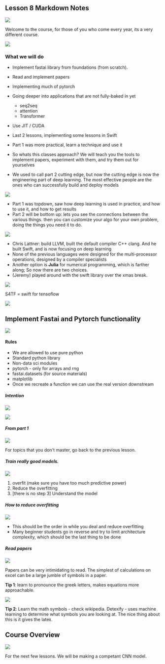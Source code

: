 ## Lesson 8 Markdown Notes

![](https://snag.gy/HiJUsO.jpg)

Welcome to the course, for those of you who come every year, its a very different course.

![](https://snag.gy/B1gdqJ.jpg)


### What we will do

- Implement fastai library from foundations (from scratch). 
- Read and implement papers
- Implementing much of pytorch
- Going deeper into applications that are not fully-baked in yet
    - seq2seq
    - attention
    - Transformer

- Use JIT / CUDA
- Last 2 lessons, implementing some lessons in Swift
- Part 1 was more practical, learn a technique and use it
- So whats this classes approach? We will teach you the tools to implement papers, experiment with them, and try them out for yourselves
- We used to call part 2 cutting edge, but now the cutting edge is now the engineering part of deep learning. The most effective people are the ones who can successfully build and deploy models

![](https://snag.gy/7ZKEb4.jpg)

- Part 1 was topdown, saw how deep learning is used in practice, and how to use it, and how to get results
- Part 2 will be bottom up: lets you see the connections between the various things. then you can customize your algo for your own problem, doing the things you need it to do.

![](https://snag.gy/JOS1eB.jpg)

- Chris Lattner: build LLVM, built the default compiler C++ clang. And he built Swift, and is now focusing on deep learning
- None of the previous languages were designed for the multi-processor operations, designed by a compiler specialists
- Another option is **Julia** for numerical programming, which is farther along; So now there are two choices.
- (Jeremy) played around with the swift library over the xmas break. 

![](https://snag.gy/gNJOx1.jpg)

S4TF = swift for tensoflow

![](https://snag.gy/kya1A0.jpg)


## Implement Fastai and Pytorch functionality 
![](https://snag.gy/s8EnWD.jpg)


#### Rules

- We are allowed to use pure python
- Standard python library
- Non-data sci modules
- pytorch - only for arrays and rng
- fastai.datasets (for source materials)
- matplotlib
- Once we recreate a function we can use the real version downstream

##### Intention

![](https://snag.gy/JN5AUZ.jpg)

![](https://snag.gy/wliTZO.jpg)

##### From part 1

![](https://snag.gy/yrN4nc.jpg)

For topics that you don't master, go back to the previous lesson.

##### Train really good models.
![](https://snag.gy/pq30xn.jpg)


1. overfit (make sure you have too much predictive power)
2. Reduce the overfitting
3. [there is no step 3] Understand the model

##### How to reduce overfitting
![](https://snag.gy/6MbfDr.jpg)

- This should be the order in while you deal and reduce overfitting
- Many beginner students go in reverse and try to limit architecture complexity, which should be the last thing to be done

##### Read papers

![](https://snag.gy/EuJkUF.jpg)

Papers can be very intimidating to read. The simplest of calculations on excel can be a large jumble of symbols in a paper.

**Tip 1**: learn to pronounce the greek letters, makes equations more approachable.


![](https://snag.gy/6QOl9K.jpg)

**Tip 2**: Learn the math symbols - check wikipedia. Detexify - uses machine learning to determine what symbols you are looking at. The nice thing about this is it gives the latex.

## Course Overview

![](https://snag.gy/0QSVoH.jpg)

For the next few lessons. We will be making a competant CNN model.